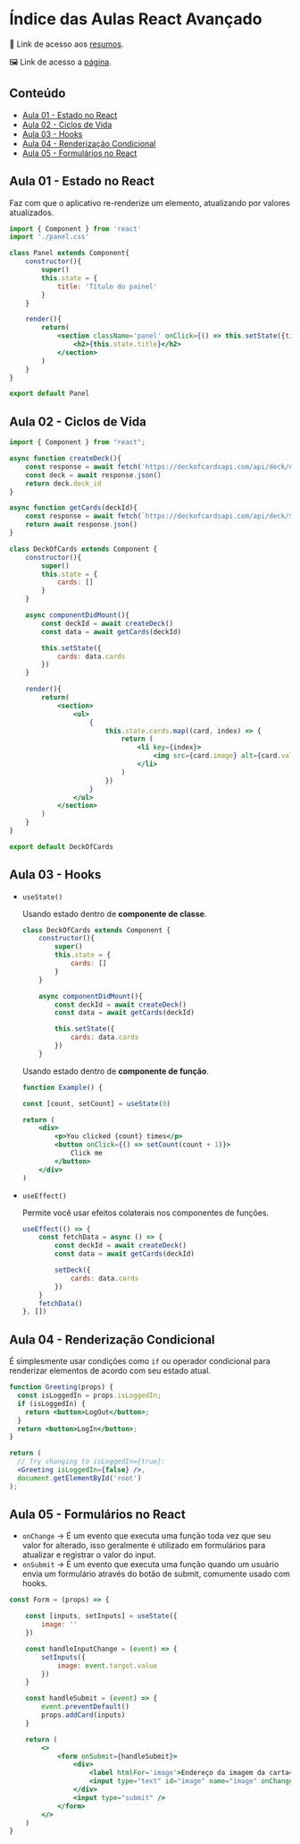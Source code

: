 # Índice das Aulas React Avançado
📄 Link de acesso aos <a href="https://cord-delivery-7eb.notion.site/React-Avan-ado-0dd7bebfaf364c1f8544098923b060e5">resumos</a>. 

🖼 Link de acesso a <a href="https://jonathanbenedito.github.io/modulo-react-avancado/">página</a>.

<!-- TABLE OF CONTENTS -->
## Conteúdo
<ul>
    <li>
        <a href="#aula-01---estado-no-react">Aula 01 - Estado no React</a>
    </li>
    <li>
        <a href="#aula-02---ciclos-de-vida">Aula 02 - Ciclos de Vida</a>
    </li>
    <li>
        <a href="#aula-03---hooks">Aula 03 - Hooks</a>
    </li>
    <li>
        <a href="#aula-04---renderização-condicional">Aula 04 - Renderização Condicional</a>
    </li>
    <li>
        <a href="#aula-05---formulários-no-react">Aula 05 - Formulários no React</a>
    </li>
</ul>

## Aula 01 - Estado no React

Faz com que o aplicativo re-renderize um elemento, atualizando por valores atualizados. 

```jsx
import { Component } from 'react'
import './panel.css'

class Panel extends Component{
    constructor(){
        super()
        this.state = {
            title: 'Título do painel'
        }
    }

    render(){
        return(
            <section className='panel' onClick={() => this.setState({title: 'Título novo'})}>
                <h2>{this.state.title}</h2>
            </section>
        )
    }
}

export default Panel
```

## Aula 02 - Ciclos de Vida

```jsx
import { Component } from "react";

async function createDeck(){
    const response = await fetch('https://deckofcardsapi.com/api/deck/new/shuffle/?deck_count=1')
    const deck = await response.json()
    return deck.deck_id
}

async function getCards(deckId){
    const response = await fetch(`https://deckofcardsapi.com/api/deck/${deckId}/draw/?count=52`)
    return await response.json()
}

class DeckOfCards extends Component {
    constructor(){
        super()
        this.state = {
            cards: []
        }
    }

    async componentDidMount(){
        const deckId = await createDeck()
        const data = await getCards(deckId)

        this.setState({
            cards: data.cards
        })
    }

    render(){
        return(
            <section>
                <ul>
                    {
                        this.state.cards.map((card, index) => {
                            return (
                                <li key={index}>
                                    <img src={card.image} alt={card.value} />
                                </li>
                            )
                        })
                    }
                </ul>
            </section>
        )
    }
}

export default DeckOfCards
```

## Aula 03 - Hooks
- `useState()`
    
    Usando estado dentro de **componente de classe**.
    
    ```jsx
    class DeckOfCards extends Component {
        constructor(){
            super()
            this.state = {
                cards: []
            }
        }
    
        async componentDidMount(){
            const deckId = await createDeck()
            const data = await getCards(deckId)
    
            this.setState({
                cards: data.cards
            })
        }
    ```
    
    Usando estado dentro de **componente de função**.
    
    ```jsx
    function Example() {
    
    const [count, setCount] = useState(0)
    
    return (
    	<div>
    		<p>You clicked {count} times</p>
    		<button onClick={() => setCount(count + 1)}>
    			Click me
    		</button>
    	</div>
    )
    
    ```
    
- `useEffect()`
    
    Permite você usar efeitos colaterais nos componentes de funções.
    
    ```jsx
    useEffect(() => {
        const fetchData = async () => {
            const deckId = await createDeck()
            const data = await getCards(deckId)
    
            setDeck({
                cards: data.cards
            })
        }
        fetchData()
    }, [])
    ```

## Aula 04 - Renderização Condicional

É simplesmente usar condições como `if` ou operador condicional para renderizar elementos de acordo com seu estado atual.

```jsx
function Greeting(props) {
  const isLoggedIn = props.isLoggedIn;
  if (isLoggedIn) {
    return <button>LogOut</button>;
  }
  return <button>LogIn</button>;
}

return (
  // Try changing to isLoggedIn={true}:
  <Greeting isLoggedIn={false} />,
  document.getElementById('root')
);
```

## Aula 05 - Formulários no React

- `onChange` → É um evento que executa uma função toda vez que seu valor for alterado, isso geralmente é utilizado em formulários para atualizar e registrar o valor do input.
- `onSubmit` → É um evento que executa uma função quando um usuário envia um formulário através do botão de submit, comumente usado com hooks.
```jsx
const Form = (props) => {

    const [inputs, setInputs] = useState({
        image: ''
    })

    const handleInputChange = (event) => {
        setInputs({
            image: event.target.value
        })
    }

    const handleSubmit = (event) => {
        event.preventDefault()
        props.addCard(inputs)
    }

    return (
        <>
            <form onSubmit={handleSubmit}>
                <div>
                    <label htmlFor='image'>Endereço da imagem da carta</label>
                    <input type="text" id="image" name="image" onChange={handleInputChange} value={inputs.image}/>
                </div>
                <input type="submit" />
            </form>
        </>
    )
}
```
